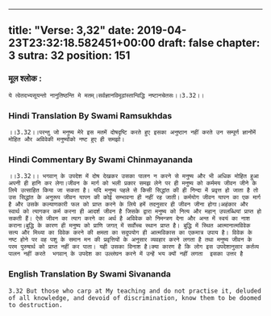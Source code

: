
---
title: "Verse: 3,32"
date: 2019-04-23T23:32:18.582451+00:00
draft: false
chapter: 3
sutra: 32
position: 151
---
### मूल श्लोक :
```
ये त्वेतदभ्यसूयन्तो नानुतिष्ठन्ति मे मतम्।सर्वज्ञानविमूढांस्तान्विद्धि नष्टानचेतसः।।3.32।।

```

### Hindi Translation By Swami Ramsukhdas
```
।।3.32।।परन्तु जो मनुष्य मेरे इस मतमें दोषदृष्टि करते हुए इसका अनुष्ठान नहीं करते उन सम्पूर्ण ज्ञानोंमें मोहित और अविवेकी मनुष्योंको नष्ट हुए ही समझो।

```

### Hindi Commentary By Swami Chinmayananda
```
।।3.32।। भगवान् के उपदेश में दोष देखकर उसका पालन न करने से मनुष्य और भी अधिक मोहित हुआ अपनी ही हानि कर लेगा।जीवन के मार्ग को भली प्रकार समझ लेने पर ही मनुष्य को कर्ममय जीवन जीने के लिये उत्साहित किया जा सकता है। यदि मनुष्य पहले से किसी सिद्धांत की ही निन्दा में प्रवृत्त हो जाता है तो उस सिद्धांत के अनुरूप जीवन यापन की कोई सम्भावना ही नहीं रह जाती। कर्मयोग जीवन यापन का एक मार्ग है और उसके कल्याणकारी फल को प्राप्त करने के लिये हमें तदनुसार ही जीवन जीना होगा।अहंकार और स्वार्थ को त्यागकर कर्म करना ही आदर्श जीवन है जिसके द्वारा मनुष्य को नित्य और महान् उपलब्धियां प्राप्त हो सकती हैं। ऐसे जीवन का त्याग करने का अर्थ है अविवेक को निमन्त्रण देना और अन्त में स्वयं का नाश कराना।बुद्धि के कारण ही मनुष्य को प्राणि जगत् में सर्वोच्च स्थान प्राप्त है। बुद्धि में स्थित आत्मानात्मविवेक सत्य और मिथ्या का विवेक करने की क्षमता का सदुपयोग ही आत्मविकास का एकमात्र उपाय है। विवेक के नष्ट होने पर वह पशु के समान मन की प्रवृत्तियों के अनुसार व्यवहार करने लगता है तथा मनुष्य जीवन के परम पुरुषार्थ को प्राप्त नहीं कर पाता। यही उसका विनाश है।क्या कारण है कि लोग इस उपदेशानुसार कर्तव्य पालन नहीं करते  भगवान् के उपदेश का उल्लंघन करने में उन्हें भय क्यों नहीं लगता  इसका उत्तर है

```

### English Translation By Swami  Sivananda
```
3.32 But those who carp at My teaching and do not practise it, deluded of all knowledge, and devoid of discrimination, know them to be doomed to destruction.

```

